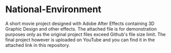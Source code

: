 # National-Environment
A short movie project designed with Adobe After Effects containing 3D Graphic Design and other effects. The attached file is for demonstration purposes only as the original project files exceed Github's file size limit. The final project however is uploaded on YouTube and you can find it in the attached link in this repository.
